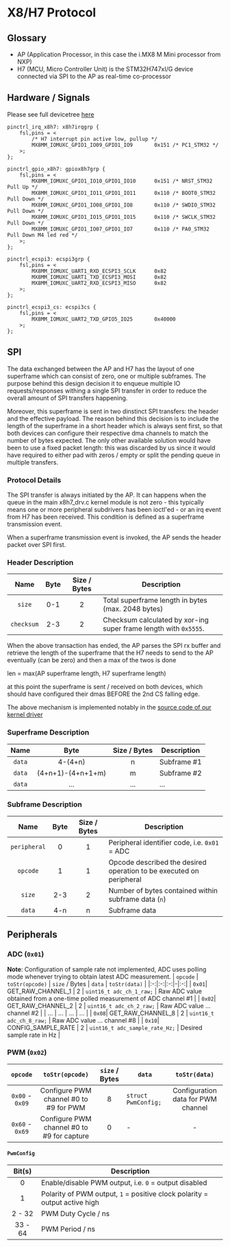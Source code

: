 X8/H7 Protocol
==============

## Glossary

- AP (Application Processor, in this case the i.MX8 M Mini processor from NXP)
- H7 (MCU, Micro Controller Unit) is the STM32H747xI/G device connected via SPI to the AP as real-time co-processor

## Hardware / Signals

Please see full devicetree [here](https://github.com/arduino/meta-partner-arduino/blob/main/recipes-bsp/device-tree/lmp-device-tree/portenta-x8/ov_som_x8h7.dts)

```
pinctrl_irq_x8h7: x8h7irqgrp {
    fsl,pins = <
        /* H7 interrupt pin active low, pullup */
        MX8MM_IOMUXC_GPIO1_IO09_GPIO1_IO9		0x151 /* PC1_STM32 */
    >;
};

pinctrl_gpio_x8h7: gpiox8h7grp {
    fsl,pins = <
        MX8MM_IOMUXC_GPIO1_IO10_GPIO1_IO10		0x151 /* NRST_STM32 Pull Up */
        MX8MM_IOMUXC_GPIO1_IO11_GPIO1_IO11		0x110 /* BOOT0_STM32 Pull Down */
        MX8MM_IOMUXC_GPIO1_IO08_GPIO1_IO8		0x110 /* SWDIO_STM32 Pull Down */
        MX8MM_IOMUXC_GPIO1_IO15_GPIO1_IO15		0x110 /* SWCLK_STM32 Pull Down */
        MX8MM_IOMUXC_GPIO1_IO07_GPIO1_IO7		0x110 /* PA0_STM32 Pull Down M4 led red */
    >;
};

pinctrl_ecspi3: ecspi3grp {
    fsl,pins = <
        MX8MM_IOMUXC_UART1_RXD_ECSPI3_SCLK		0x82
        MX8MM_IOMUXC_UART1_TXD_ECSPI3_MOSI		0x82
        MX8MM_IOMUXC_UART2_RXD_ECSPI3_MISO		0x82
    >;
};

pinctrl_ecspi3_cs: ecspi3cs {
    fsl,pins = <
        MX8MM_IOMUXC_UART2_TXD_GPIO5_IO25		0x40000
    >;
};
```

## SPI

The data exchanged between the AP and H7 has the layout of one superframe which can consist of zero, one or multiple subframes.
The purpose behind this design decision it to enqueue multiple IO requests/responses withing a single SPI transfer in order to reduce the overall amount of SPI transfers happening.

Moreover, this superframe is sent in two dinstinct SPI transfers: the header and the effective payload. The reason behind this decision is to include the length of the superframe
in a short header which is always sent first, so that both devices can configure their respective dma channels to match the number of bytes expected. The only other available solution would
have been to use a fixed packet length: this was discarded by us since it would have required to either pad with zeros / empty or split the pending queue in multiple transfers.

### Protocol Details

The SPI transfer is always initiated by the AP. It can happens when the queue in the main x8h7_drv.c kernel module is not zero - this typically means one or more peripheral subdrivers has been
ioctl'ed - or an irq event from H7 has been received. This condition is defined as a superframe transmission event.

When a superframe transmission event is invoked, the AP sends the header packet over SPI first.

### Header Description

| Name | Byte | Size / Bytes | Description |
|:-:|:-:|:-:|-|
| `size` | 0-1 | 2 | Total superframe length in bytes (max. 2048 bytes) |
| `checksum` | 2-3 | 2 | Checksum calculated by xor-ing super frame length with `0x5555`. |

When the above transaction has ended, the AP parses the SPI rx buffer and retrieve the length of the superframe that the H7 needs to send to the AP eventually (can be zero)
and then a max of the twos is done

len = max(AP superframe length, H7 superframe length)

at this point the superframe is sent / received on both devices, which should have configured their dmas BEFORE the 2nd CS falling edge.

The above mechanism is implemented notably in the [source code of our kernel driver](https://github.com/arduino/meta-partner-arduino/blob/82ca2ead7f129e55df3314bb9ff4391784bc4c29/recipes-kernel/kernel-modules/x8h7/x8h7_drv.c#L310)

### Superframe Description

| Name | Byte | Size / Bytes | Description |
|:-:|:-:|:-:|-|
| `data` | 4-(4+n) | n | Subframe #1 |
| `data` | (4+n+1)-(4+n+1+m)| m | Subframe #2 |
| `data` | ... | ... | ... |

### Subframe Description

| Name | Byte | Size / Bytes | Description |
|:-:|:-:|:-:|-|
| `peripheral` | 0 | 1 | Peripheral identifier code, i.e. `0x01` = ADC |
| `opcode` | 1 | 1 | Opcode described the desired operation to be executed on peripheral |
| `size` | 2-3 | 2 | Number of bytes contained within subframe data (`n`) |
| `data` | 4-n | n | Subframe data |

## Peripherals

### ADC (`0x01`)

**Note**: Configuration of sample rate not implemented, ADC uses polling mode whenever trying to obtain latest ADC measurement.
| `opcode` | `toStr(opcode)` | `size` / Bytes | `data` | `toStr(data)` |
|:-:|:-:|:-:|-|:-:|
| `0x01`| GET_RAW_CHANNEL_1 | 2 | `uint16_t adc_ch_1_raw;` | Raw ADC value obtained from a one-time polled measurement of ADC channel #1 |
| `0x02`| GET_RAW_CHANNEL_2 | 2 | `uint16_t adc_ch_2_raw;` | Raw ADC value ... channel #2 |
| ... | ... | ... | ... |
| `0x08`| GET_RAW_CHANNEL_8 | 2 | `uint16_t adc_ch_8_raw;` | Raw ADC value ... channel #8 |
| `0x10`| CONFIG_SAMPLE_RATE | 2 | `uint16_t adc_sample_rate_Hz;`  | Desired sample rate in Hz |

### PWM (`0x02`)

| `opcode` | `toStr(opcode)` | `size` / Bytes | `data` | `toStr(data)` |
|:-:|:-:|:-:|-|:-:|
| `0x00` - `0x09`| Configure PWM channel #0 to #9 for PWM | 8 | `struct PwmConfig;` | Configuration data for PWM channel |
| `0x60` - `0x69`| Configure PWM channel #0 to #9 for capture | 0 | - | - |

#### `PwmConfig`

| Bit(s) | Description |
|:-:|-|
| 0 | Enable/disable PWM output, i.e. `0` = output disabled |
| 1 | Polarity of PWM output, `1` = positive clock polarity = output active high |
| 2 - 32 | PWM Duty Cycle / ns |
| 33 - 64 | PWM Period / ns |
